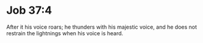 # Job 37:4

After it his voice roars; he thunders with his majestic voice, and he does not restrain the lightnings when his voice is heard.
